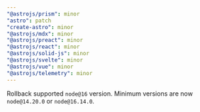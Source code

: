 ```yaml
---
"@astrojs/prism": minor
"astro": patch
"create-astro": minor
"@astrojs/mdx": minor
"@astrojs/preact": minor
"@astrojs/react": minor
"@astrojs/solid-js": minor
"@astrojs/svelte": minor
"@astrojs/vue": minor
"@astrojs/telemetry": minor
---
```


Rollback supported `node@16` version. Minimum versions are now `node@14.20.0` or `node@16.14.0`.

